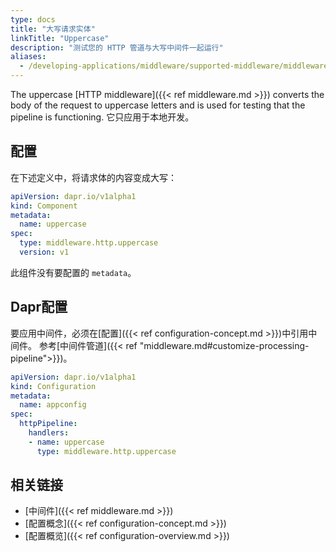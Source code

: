 ```yaml
---
type: docs
title: "大写请求实体"
linkTitle: "Uppercase"
description: "测试您的 HTTP 管道与大写中间件一起运行"
aliases:
  - /developing-applications/middleware/supported-middleware/middleware-uppercase/
---
```


The uppercase [HTTP middleware]({{< ref middleware.md >}}) converts the body of the request to uppercase letters and is used for testing that the pipeline is functioning. 它只应用于本地开发。

## 配置

在下述定义中，将请求体的内容变成大写：

```yaml
apiVersion: dapr.io/v1alpha1
kind: Component
metadata:
  name: uppercase
spec:
  type: middleware.http.uppercase
  version: v1
```

此组件没有要配置的 `metadata`。

## Dapr配置

要应用中间件，必须在[配置]({{< ref configuration-concept.md >}})中引用中间件。 参考[中间件管道]({{< ref "middleware.md#customize-processing-pipeline">}})。

```yaml
apiVersion: dapr.io/v1alpha1
kind: Configuration
metadata:
  name: appconfig
spec:
  httpPipeline:
    handlers:
    - name: uppercase
      type: middleware.http.uppercase
```

## 相关链接

- [中间件]({{< ref middleware.md >}})
- [配置概念]({{< ref configuration-concept.md >}})
- [配置概览]({{< ref configuration-overview.md >}})
